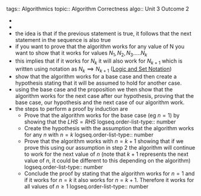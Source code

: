 tags:: Algorithmics
topic:: Algorithm Correctness
algo:: Unit 3 Outcome 2

-
-
- the idea is that if the previous statement is true, it follows that the next statement in the sequence is also true
- if you want to prove that the algorithm works for any value of N you want to show that it works for  values $N_1, N_2, N_3.....N_k$
- this implies that if it works for $N_k$ it will also work for $N_{k+1}$ which is written using notation as $N_k \implies N_{k+1}$ ([Logic and Set Notation](https://katex.org/docs/supported#logic-and-set-theory))
- show that the algorithm works for a base case and then create a hypothesis stating that it will be assumed to hold for another case.
- using the base case and the proposition we then show that the algorithm works for the next case after our hypothesis, proving that the base case, our hypothesis and the next case of our algorithm work.
- the steps to perform a proof by induction are
	- Prove that the algorithm works for the base case (eg $n = 1$) by showing that the $LHS = RHS$
	  logseq.order-list-type:: number
	- Create the hypothesis with the assumption that the algorithm works for any $n$ with $n = k$
	  logseq.order-list-type:: number
	- Prove that the algorithm works with $n = k + 1$ showing that if we prove this using our assumption in step 2 the algorithm will continue to work for the next value of $n$ (note that $k + 1$ represents the next value of $n$, it could be different to this depending on the algorithm)
	  logseq.order-list-type:: number
	- Conclude the proof by stating that the algorithm works for $n=1$ and if it works for $n = k$ it also works for $n = k + 1$. Therefore it works for all values of $n \ge 1$
	  logseq.order-list-type:: number